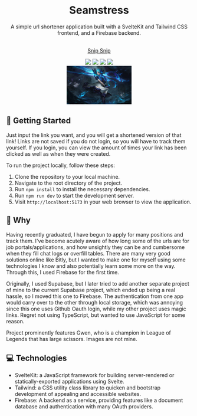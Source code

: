 <div align="center">
  <div>
  <h1>Seamstress</h1>
  A simple url shortener application built with a SvelteKit and Tailwind CSS frontend, and a Firebase backend.
  </div>
<br />

<a href="https://gwen.vercel.app/">Snip Snip</a>

  <div>
   <img src="https://img.shields.io/badge/tailwindcss-%2338B2AC.svg?style=for-the-badge&logo=tailwind-css&logoColor=white"> <img src="https://img.shields.io/badge/svelte-%23f1413d.svg?style=for-the-badge&logo=svelte&logoColor=white"> <img src="https://img.shields.io/badge/Firebase-ff9900?style=for-the-badge&logo=firebase&logoColor=white"> <img src="https://img.shields.io/badge/node.js-6DA55F?style=for-the-badge&logo=node.js&logoColor=white">
  </div>

  <img style="width:35%;" src="/static/Gwen_OriginalSkin.jpg">
</div>

## 🚀 Getting Started

Just input the link you want, and you will get a shortened version of that link! Links are not saved if you do not login, so you will have to track them yourself. If you login, you can view the amount of times your link has been clicked as well as when they were created.

To run the project locally, follow these steps:

1. Clone the repository to your local machine.
2. Navigate to the root directory of the project.
3. Run `npm install` to install the necessary dependencies.
4. Run `npm run dev` to start the development server.
5. Visit `http://localhost:5173` in your web browser to view the application.

## 🤔 Why

Having recently graduated, I have begun to apply for many positions and track them. I've become acutely aware of how long some of the urls are for job portals/applications, and how unsightly they can be and cumbersome when they fill chat logs or overfill tables. There are many very good solutions online like Bitly, but I wanted to make one for myself using some technologies I know and also potentially learn some more on the way. Through this, I used Firebase for the first time.

Originally, I used Supabase, but I later tried to add another separate project of mine to the current Supabase project, which ended up being a real hassle, so I moved this one to Firebase. The authentication from one app would carry over to the other through local storage, which was annoying since this one uses Github Oauth login, while my other project uses magic links. Regret not using TypeScript, but wanted to use JavaScript for some reason.

Project prominently features Gwen, who is a champion in League of Legends that has large scissors. Images are not mine.

## 💻 Technologies

- SvelteKit: a JavaScript framework for building server-rendered or statically-exported applications using Svelte.
- Tailwind: a CSS utility class library to quicken and bootstrap development of appealing and accessible websites.
- Firebase: A backend as a service, providing features like a document database and authentication with many OAuth providers.
